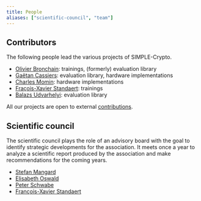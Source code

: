 ```yaml
---
title: People
aliases: ["scientific-council", "team"]
---
```


## Contributors

The following people lead the various projects of SIMPLE-Crypto.

* [Olivier Bronchain](https://obronchain.github.io): trainings, (formerly) evaluation library
* [Gaëtan Cassiers](https://perso.cassiersg.be): evaluation library, hardware implementations
* [Charles Momin](https://dblp.org/pid/258/9153.html): hardware implementations
* [Fraçois-Xavier Standaert](https://perso.uclouvain.be/fstandae/): trainings
* [Balazs Udvarhelyi](https://dblp.uni-trier.de/pid/271/5385.html): evaluation library

All our projects are open to external [contributions](/contributing).

<!-- ### Former contributors -->

## Scientific council

The scientific council plays the role of an advisory board with the goal to identify strategic developments for the association.
It meets once a year to analyze a scientific report produced by the association and make recommendations for the coming years.

* [Stefan Mangard](https://dblp.org/pid/91/4831.html)
* [Elisabeth Oswald](https://dblp.org/pid/48/4127.html)
* [Peter Schwabe](https://dblp.org/pid/30/1431.html)
* [François-Xavier Standaert](https://dblp.uni-trier.de/pid/38/2138.html)

<!-- **Former Members** -->


